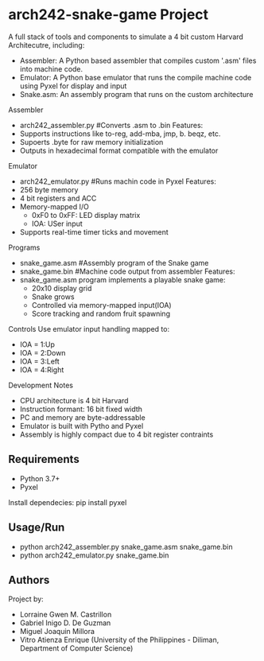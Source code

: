 # arch242-snake-game Project

A full stack of tools and components to simulate a 4 bit custom Harvard Architecutre, including:
- Assembler: A Python based assembler that compiles custom '.asm' files into machine code.
- Emulator: A Python base emulator that runs the compile machine code using Pyxel for display and input
- Snake.asm: An assembly program that runs on the custom architecture


Assembler
- arch242_assembler.py #Converts .asm to .bin
Features:
- Supports instructions like to-reg, add-mba, jmp, b. beqz, etc.
- Supoerts .byte <value> for raw memory initialization
- Outputs in hexadecimal format compatible with the emulator

Emulator
- arch242_emulator.py #Runs machin code in Pyxel
Features:
- 256 byte memory
- 4 bit registers and ACC
- Memory-mapped I/O
    - 0xF0 to 0xFF: LED display matrix
    - IOA: USer input
 - Supports real-time timer ticks and movement 

Programs
- snake_game.asm #Assembly program of the Snake game
- snake_game.bin #Machine code output from assembler
Features:
- snake_game.asm program implements a playable snake game:
   - 20x10 display grid
   - Snake grows
   - Controlled via memory-mapped input(IOA)
   - Score tracking and random fruit spawning
 
Controls
Use emulator input handling mapped to:
- IOA = 1:Up
- IOA = 2:Down
- IOA = 3:Left
- IOA = 4:Right

Development Notes
- CPU architecture is 4 bit Harvard
- Instruction formant: 16 bit fixed width
- PC and memory are byte-addressable
- Emulator is built with Pytho and Pyxel
- Assembly is highly compact due to 4 bit register contraints

   
## Requirements ##
- Python 3.7+
- Pyxel

Install dependecies:
pip install pyxel

## Usage/Run ##
- python arch242_assembler.py snake_game.asm snake_game.bin
- python arch242_emulator.py snake_game.bin

## Authors ##
Project by:
- Lorraine Gwen M. Castrillon 
- Gabriel Inigo D. De Guzman
- Miguel Joaquin Millora
- Vitro Atienza Enrique
(University of the Philippines - Diliman, Department of Computer Science)
